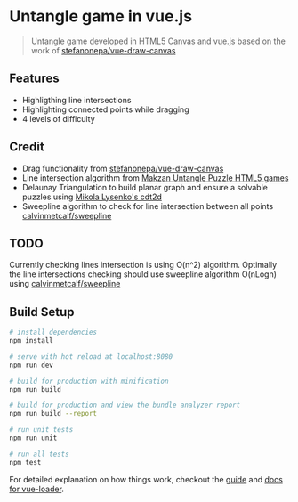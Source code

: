 # Untangle game in vue.js

> Untangle game developed in HTML5 Canvas and vue.js based on the work of [stefanonepa/vue-draw-canvas](https://github.com/stefanonepa/vue-draw-canvas)

## Features
- Highligthing line intersections
- Highlighting connected points while dragging
- 4 levels of difficulty

## Credit
- Drag functionality from [stefanonepa/vue-draw-canvas](https://github.com/stefanonepa/vue-draw-canvas)
- Line intersection algorithm from [Makzan Untangle Puzzle HTML5 games](http://makzan.net/html5-games/untangle-wip-dragging/js/untangle.data.js)
- Delaunay Triangulation to build planar graph and ensure a solvable puzzles using [Mikola Lysenko's cdt2d](https://github.com/mikolalysenko/cdt2d)
- Sweepline algorithm to check for line intersection between all points [calvinmetcalf/sweepline](https://github.com/calvinmetcalf/sweepline)

## TODO
Currently checking lines intersection is using O(n^2) algorithm.  Optimally the line intersections checking should use sweepline algorithm O(nLogn) using  [calvinmetcalf/sweepline](https://github.com/calvinmetcalf/sweepline)

## Build Setup

``` bash
# install dependencies
npm install

# serve with hot reload at localhost:8080
npm run dev

# build for production with minification
npm run build

# build for production and view the bundle analyzer report
npm run build --report

# run unit tests
npm run unit

# run all tests
npm test
```

For detailed explanation on how things work, checkout the [guide](http://vuejs-templates.github.io/webpack/) and [docs for vue-loader](http://vuejs.github.io/vue-loader).
